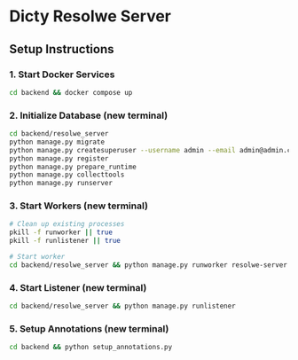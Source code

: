 # Dicty Resolwe Server

## Setup Instructions

### 1. Start Docker Services
```bash
cd backend && docker compose up
```

### 2. Initialize Database (new terminal)
```bash
cd backend/resolwe_server
python manage.py migrate
python manage.py createsuperuser --username admin --email admin@admin.com
python manage.py register
python manage.py prepare_runtime
python manage.py collecttools
python manage.py runserver
```

### 3. Start Workers (new terminal)
```bash
# Clean up existing processes
pkill -f runworker || true
pkill -f runlistener || true

# Start worker
cd backend/resolwe_server && python manage.py runworker resolwe-server.manager.control
```

### 4. Start Listener (new terminal)
```bash
cd backend/resolwe_server && python manage.py runlistener
```

### 5. Setup Annotations (new terminal)
```bash
cd backend && python setup_annotations.py
```
